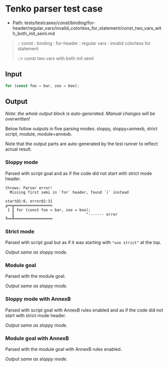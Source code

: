 # Tenko parser test case

- Path: tests/testcases/const/binding/for-header/regular_vars/invalid_colorless_for_statement/const_two_vars_with_both_init_semi.md

> :: const : binding : for-header : regular vars : invalid colorless for statement
>
> ::> const two vars with both init semi

## Input

`````js
for (const foo = bar, zoo = boo);
`````

## Output

_Note: the whole output block is auto-generated. Manual changes will be overwritten!_

Below follow outputs in five parsing modes: sloppy, sloppy+annexb, strict script, module, module+annexb.

Note that the output parts are auto-generated by the test runner to reflect actual result.

### Sloppy mode

Parsed with script goal and as if the code did not start with strict mode header.

`````
throws: Parser error!
  Missing first semi in `for` header, found `)` instead

start@1:0, error@1:31
╔══╦═════════════════
 1 ║ for (const foo = bar, zoo = boo);
   ║                                ^------- error
╚══╩═════════════════

`````

### Strict mode

Parsed with script goal but as if it was starting with `"use strict"` at the top.

_Output same as sloppy mode._

### Module goal

Parsed with the module goal.

_Output same as sloppy mode._

### Sloppy mode with AnnexB

Parsed with script goal with AnnexB rules enabled and as if the code did not start with strict mode header.

_Output same as sloppy mode._

### Module goal with AnnexB

Parsed with the module goal with AnnexB rules enabled.

_Output same as sloppy mode._
